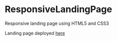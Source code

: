 # ResponsiveLandingPage
Responsive landing page using HTML5 and CSS3

Landing page deployed <a href="https://landingpagebybernardo.netlify.app/">here</a>
